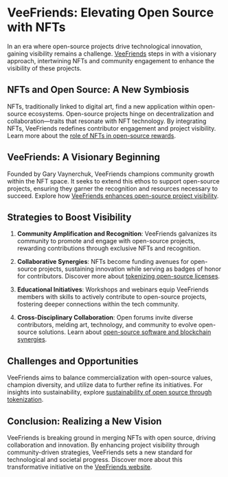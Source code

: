 # VeeFriends: Elevating Open Source with NFTs

In an era where open-source projects drive technological innovation, gaining visibility remains a challenge. [VeeFriends](https://veefriends.com/) steps in with a visionary approach, intertwining NFTs and community engagement to enhance the visibility of these projects.

## NFTs and Open Source: A New Symbiosis

NFTs, traditionally linked to digital art, find a new application within open-source ecosystems. Open-source projects hinge on decentralization and collaboration—traits that resonate with NFT technology. By integrating NFTs, VeeFriends redefines contributor engagement and project visibility. Learn more about the [role of NFTs in open-source rewards](https://www.license-token.com/wiki/the-role-of-nf-ts-in-open-source-rewards).

## VeeFriends: A Visionary Beginning

Founded by Gary Vaynerchuk, VeeFriends champions community growth within the NFT space. It seeks to extend this ethos to support open-source projects, ensuring they garner the recognition and resources necessary to succeed. Explore how [VeeFriends enhances open-source project visibility](https://www.license-token.com/wiki/vee-friends-enhancing-open-source-project-visibility).

## Strategies to Boost Visibility

1. **Community Amplification and Recognition**: VeeFriends galvanizes its community to promote and engage with open-source projects, rewarding contributions through exclusive NFTs and recognition.

2. **Collaborative Synergies**: NFTs become funding avenues for open-source projects, sustaining innovation while serving as badges of honor for contributors. Discover more about [tokenizing open-source licenses](https://www.license-token.com/wiki/tokenizing-open-source-licenses).

3. **Educational Initiatives**: Workshops and webinars equip VeeFriends members with skills to actively contribute to open-source projects, fostering deeper connections within the tech community.

4. **Cross-Disciplinary Collaboration**: Open forums invite diverse contributors, melding art, technology, and community to evolve open-source solutions. Learn about [open-source software and blockchain synergies](https://www.license-token.com/wiki/open-source-software-and-blockchain-synergies).

## Challenges and Opportunities

VeeFriends aims to balance commercialization with open-source values, champion diversity, and utilize data to further refine its initiatives. For insights into sustainability, explore [sustainability of open source through tokenization](https://www.license-token.com/wiki/sustainability-of-open-source-through-tokenization).

## Conclusion: Realizing a New Vision

VeeFriends is breaking ground in merging NFTs with open source, driving collaboration and innovation. By enhancing project visibility through community-driven strategies, VeeFriends sets a new standard for technological and societal progress. Discover more about this transformative initiative on the [VeeFriends website](https://veefriends.com/).